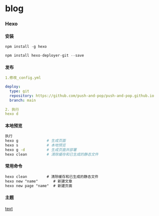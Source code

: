 # blog


### Hexo

#### 安装

```JavaScript
npm install -g hexo

npm install hexo-deployer-git --save

```

#### 发布

```YAML
1.修改_config.yml

deploy:
  type: git
  repository: https://github.com/push-and-pop/push-and-pop.github.io
  branch: main
  
2. 执行
hexo d

```

#### 本地预览

```Bash
执行
hexo g             # 生成页面
hexo s             # 本地预览
hexo g -d          # 生成页面并部署
hexo clean         # 清除缓存和已生成的静态文件

```

#### 常用命令

```Markdown
hexo clean         # 清除缓存和已生成的静态文件
hexo new "name"       # 新建文章
hexo new page "name"  # 新建页面
```

#### 主题
[text](https://redefine-docs.ohevan.com/zh/introduction)